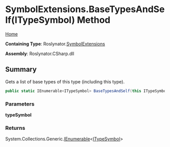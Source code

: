 # SymbolExtensions\.BaseTypesAndSelf\(ITypeSymbol\) Method

[Home](../../../README.md)

**Containing Type**: Roslynator\.[SymbolExtensions](../README.md)

**Assembly**: Roslynator\.CSharp\.dll

## Summary

Gets a list of base types of this type \(including this type\)\.

```csharp
public static IEnumerable<ITypeSymbol> BaseTypesAndSelf(this ITypeSymbol typeSymbol)
```

### Parameters

**typeSymbol**

### Returns

System\.Collections\.Generic\.[IEnumerable](https://docs.microsoft.com/en-us/dotnet/api/system.collections.generic.ienumerable-1)\<[ITypeSymbol](https://docs.microsoft.com/en-us/dotnet/api/microsoft.codeanalysis.itypesymbol)>

